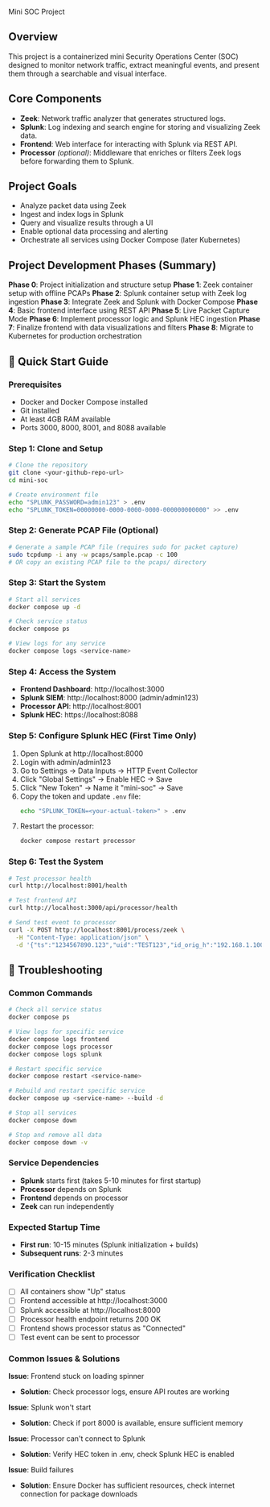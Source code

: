  Mini SOC Project

## Overview
This project is a containerized mini Security Operations Center (SOC) designed to monitor network traffic, extract meaningful events, and present them through a searchable and visual interface.

## Core Components
- **Zeek**: Network traffic analyzer that generates structured logs.
- **Splunk**: Log indexing and search engine for storing and visualizing Zeek data.
- **Frontend**: Web interface for interacting with Splunk via REST API.
- **Processor** *(optional)*: Middleware that enriches or filters Zeek logs before forwarding them to Splunk.

## Project Goals
- Analyze packet data using Zeek
- Ingest and index logs in Splunk
- Query and visualize results through a UI
- Enable optional data processing and alerting
- Orchestrate all services using Docker Compose (later Kubernetes)


## Project Development Phases (Summary)
**Phase 0**: Project initialization and structure setup
**Phase 1**: Zeek container setup with offline PCAPs
**Phase 2**: Splunk container setup with Zeek log ingestion
**Phase 3**: Integrate Zeek and Splunk with Docker Compose
**Phase 4**: Basic frontend interface using REST API
**Phase 5**: Live Packet Capture Mode
**Phase 6**: Implement processor logic and Splunk HEC ingestion
**Phase 7**: Finalize frontend with data visualizations and filters
**Phase 8**: Migrate to Kubernetes for production orchestration

## 🚀 Quick Start Guide

### Prerequisites
- Docker and Docker Compose installed
- Git installed
- At least 4GB RAM available
- Ports 3000, 8000, 8001, and 8088 available

### Step 1: Clone and Setup
```bash
# Clone the repository
git clone <your-github-repo-url>
cd mini-soc

# Create environment file
echo "SPLUNK_PASSWORD=admin123" > .env
echo "SPLUNK_TOKEN=00000000-0000-0000-0000-000000000000" >> .env
```

### Step 2: Generate PCAP File (Optional)
```bash
# Generate a sample PCAP file (requires sudo for packet capture)
sudo tcpdump -i any -w pcaps/sample.pcap -c 100
# OR copy an existing PCAP file to the pcaps/ directory
```

### Step 3: Start the System
```bash
# Start all services
docker compose up -d

# Check service status
docker compose ps

# View logs for any service
docker compose logs <service-name>
```

### Step 4: Access the System
- **Frontend Dashboard**: http://localhost:3000
- **Splunk SIEM**: http://localhost:8000 (admin/admin123)
- **Processor API**: http://localhost:8001
- **Splunk HEC**: https://localhost:8088

### Step 5: Configure Splunk HEC (First Time Only)
1. Open Splunk at http://localhost:8000
2. Login with admin/admin123
3. Go to Settings → Data Inputs → HTTP Event Collector
4. Click "Global Settings" → Enable HEC → Save
5. Click "New Token" → Name it "mini-soc" → Save
6. Copy the token and update `.env` file:
   ```bash
   echo "SPLUNK_TOKEN=<your-actual-token>" > .env
   ```
7. Restart the processor:
   ```bash
   docker compose restart processor
   ```

### Step 6: Test the System
```bash
# Test processor health
curl http://localhost:8001/health

# Test frontend API
curl http://localhost:3000/api/processor/health

# Send test event to processor
curl -X POST http://localhost:8001/process/zeek \
  -H "Content-Type: application/json" \
  -d '{"ts":"1234567890.123","uid":"TEST123","id_orig_h":"192.168.1.100","id_orig_p":1234,"id_resp_h":"8.8.8.8","id_resp_p":53,"proto":"udp"}'
```

## 🔧 Troubleshooting

### Common Commands
```bash
# Check all service status
docker compose ps

# View logs for specific service
docker compose logs frontend
docker compose logs processor
docker compose logs splunk

# Restart specific service
docker compose restart <service-name>

# Rebuild and restart specific service
docker compose up <service-name> --build -d

# Stop all services
docker compose down

# Stop and remove all data
docker compose down -v
```

### Service Dependencies
- **Splunk** starts first (takes 5-10 minutes for first startup)
- **Processor** depends on Splunk
- **Frontend** depends on processor
- **Zeek** can run independently

### Expected Startup Time
- **First run**: 10-15 minutes (Splunk initialization + builds)
- **Subsequent runs**: 2-3 minutes

### Verification Checklist
- [ ] All containers show "Up" status
- [ ] Frontend accessible at http://localhost:3000
- [ ] Splunk accessible at http://localhost:8000
- [ ] Processor health endpoint returns 200 OK
- [ ] Frontend shows processor status as "Connected"
- [ ] Test event can be sent to processor

### Common Issues & Solutions

**Issue**: Frontend stuck on loading spinner
- **Solution**: Check processor logs, ensure API routes are working

**Issue**: Splunk won't start
- **Solution**: Check if port 8000 is available, ensure sufficient memory

**Issue**: Processor can't connect to Splunk
- **Solution**: Verify HEC token in .env, check Splunk HEC is enabled

**Issue**: Build failures
- **Solution**: Ensure Docker has sufficient resources, check internet connection for package downloads
